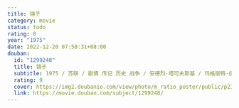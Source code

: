 ```yaml
---
title: 镜子
category: movie
status: todo
rating: 0
year: "1975"
date: 2022-12-20 07:50:31+08:00
douban:
  id: "1299248"
  title: 镜子
  subtitle: 1975 / 苏联 / 剧情 传记 历史 战争 / 安德烈·塔可夫斯基 / 玛格丽特·捷列霍娃 因诺肯季·斯莫克图诺夫斯基
  rating: 9
  cover: https://img2.doubanio.com/view/photo/m_ratio_poster/public/p2327630533.jpg
  link: https://movie.douban.com/subject/1299248/
---
```



